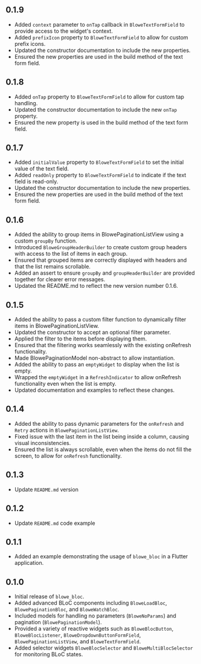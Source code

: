 ## 0.1.9

- Added `context` parameter to `onTap` callback in `BloweTextFormField` to provide access to the widget's context.
- Added `prefixIcon` property to `BloweTextFormField` to allow for custom prefix icons.
- Updated the constructor documentation to include the new properties.
- Ensured the new properties are used in the build method of the text form field.

## 0.1.8

- Added `onTap` property to `BloweTextFormField` to allow for custom tap handling.
- Updated the constructor documentation to include the new `onTap` property.
- Ensured the new property is used in the build method of the text form field.

## 0.1.7

- Added `initialValue` property to `BloweTextFormField` to set the initial value of the text field.
- Added `readOnly` property to `BloweTextFormField` to indicate if the text field is read-only.
- Updated the constructor documentation to include the new properties.
- Ensured the new properties are used in the build method of the text form field.

## 0.1.6

- Added the ability to group items in BlowePaginationListView using a custom `groupBy` function.
- Introduced `BloweGroupHeaderBuilder` to create custom group headers with access to the list of items in each group.
- Ensured that grouped items are correctly displayed with headers and that the list remains scrollable.
- Added an assert to ensure `groupBy` and `groupHeaderBuilder` are provided together for clearer error messages.
- Updated the README.md to reflect the new version number 0.1.6.

## 0.1.5

- Added the ability to pass a custom filter function to dynamically filter items in BlowePaginationListView.
- Updated the constructor to accept an optional filter parameter.
- Applied the filter to the items before displaying them.
- Ensured that the filtering works seamlessly with the existing onRefresh functionality.
- Made BlowePaginationModel non-abstract to allow instantiation.
- Added the ability to pass an `emptyWidget` to display when the list is empty.
- Wrapped the `emptyWidget` in a `RefreshIndicator` to allow onRefresh functionality even when the list is empty.
- Updated documentation and examples to reflect these changes.

## 0.1.4

- Added the ability to pass dynamic parameters for the `onRefresh` and `Retry` actions in `BlowePaginationListView`.
- Fixed issue with the last item in the list being inside a column, causing visual inconsistencies.
- Ensured the list is always scrollable, even when the items do not fill the screen, to allow for `onRefresh` functionality.

## 0.1.3

- Update `README.md` version

## 0.1.2

- Update `README.md` code example

## 0.1.1

- Added an example demonstrating the usage of `blowe_bloc` in a Flutter application.

## 0.1.0

- Initial release of `blowe_bloc`.
- Added advanced BLoC components including `BloweLoadBloc`, `BlowePaginationBloc`, and `BloweWatchBloc`.
- Included models for handling no parameters (`BloweNoParams`) and pagination (`BlowePaginationModel`).
- Provided a variety of reactive widgets such as `BloweBlocButton`, `BloweBlocListener`, `BloweDropdownButtonFormField`, `BlowePaginationListView`, and `BloweTextFormField`.
- Added selector widgets `BloweBlocSelector` and `BloweMultiBlocSelector` for monitoring BLoC states.
